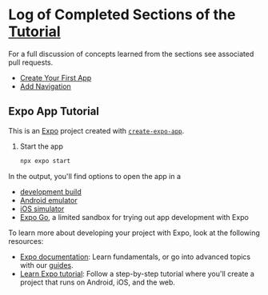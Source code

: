 # Log of Completed Sections of the [Tutorial](https://docs.expo.dev/tutorial/introduction/)
For a full discussion of concepts learned from the sections see associated pull requests.
- [Create Your First App](https://docs.expo.dev/tutorial/create-your-first-app/)
- [Add Navigation](https://docs.expo.dev/tutorial/add-navigation/)

## Expo App Tutorial

This is an [Expo](https://expo.dev) project created with [`create-expo-app`](https://www.npmjs.com/package/create-expo-app).
1. Start the app

   ```bash
   npx expo start
   ```

In the output, you'll find options to open the app in a

- [development build](https://docs.expo.dev/develop/development-builds/introduction/)
- [Android emulator](https://docs.expo.dev/workflow/android-studio-emulator/)
- [iOS simulator](https://docs.expo.dev/workflow/ios-simulator/)
- [Expo Go](https://expo.dev/go), a limited sandbox for trying out app development with Expo


To learn more about developing your project with Expo, look at the following resources:

- [Expo documentation](https://docs.expo.dev/): Learn fundamentals, or go into advanced topics with our [guides](https://docs.expo.dev/guides).
- [Learn Expo tutorial](https://docs.expo.dev/tutorial/introduction/): Follow a step-by-step tutorial where you'll create a project that runs on Android, iOS, and the web.

